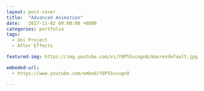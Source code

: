 ```yaml
---
layout: post-cover
title:  "Advanced Animation"
date:   2017-11-02 09:00:00 +0800
categories: portfolio
tags:
  - Uni Project
  - After Effects

featured-img: https://img.youtube.com/vi/Y8P55vcugn8/maxresdefault.jpg

embeded-url:
  - https://www.youtube.com/embed/Y8P55vcugn8

---
```

